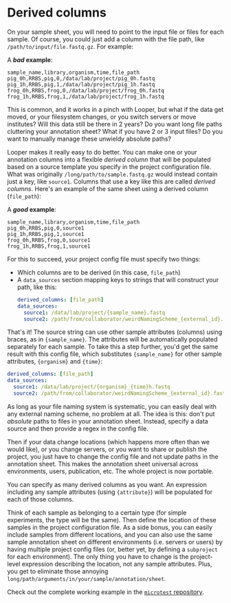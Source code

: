# Derived columns

On your sample sheet, you will need to point to the input file or files for each sample. 
Of course, you could just add a column with the file path, like `/path/to/input/file.fastq.gz`. For example:

A ***bad* example**:

```CSV
sample_name,library,organism,time,file_path
pig_0h,RRBS,pig,0,/data/lab/project/pig_0h.fastq
pig_1h,RRBS,pig,1,/data/lab/project/pig_1h.fastq
frog_0h,RRBS,frog,0,/data/lab/project/frog_0h.fastq
frog_1h,RRBS,frog,1,/data/lab/project/frog_1h.fastq
```

This is common, and it works in a pinch with Looper, but what if the data get moved, or your filesystem changes, or you switch servers or move institutes? 
Will this data still be there in 2 years? Do you want long file paths cluttering your annotation sheet? 
What if you have 2 or 3 input files? Do you want to manually manage these unwieldy absolute paths?

Looper makes it really easy to do better. You can make one or your annotation columns into a flexible *derived column* 
that will be populated based on a source template you specify in the project configuration file. 
What was originally `/long/path/to/sample.fastq.gz` would instead contain just a key, like `source1`. 
Columns that use a key like this are called *derived columns*. 
Here's an example of the same sheet using a derived column (`file_path`):

A ***good* example**:
```CSV
sample_name,library,organism,time,file_path
pig_0h,RRBS,pig,0,source1
pig_1h,RRBS,pig,1,source1
frog_0h,RRBS,frog,0,source1
frog_1h,RRBS,frog,1,source1
```

For this to succeed, your project config file must specify two things:
- Which columns are to be derived (in this case, ``file_path``)
- A `data_sources` section mapping keys to strings that will construct your path, like this:
    ```yaml
    derived_columns: [file_path]
    data_sources:
      source1: /data/lab/project/{sample_name}.fastq
      source2: /path/from/collaborator/weirdNamingScheme_{external_id}.fastq
    ```

That's it! The source string can use other sample attributes (columns) using braces, as in `{sample_name}`. 
The attributes will be automatically populated separately for each sample. 
To take this a step further, you'd get the same result with this config file, 
which substitutes `{sample_name}` for other sample attributes, `{organism}` and `{time}`:

```yaml
derived_columns: [file_path]
data_sources:
  source1: /data/lab/project/{organism}_{time}h.fastq
  source2: /path/from/collaborator/weirdNamingScheme_{external_id}.fastq
```

As long as your file naming system is systematic, you can easily deal with any external naming scheme, no problem at all. 
The idea is this: don't put *absolute* paths to files in your annotation sheet. 
Instead, specify a data source and then provide a regex in the config file. 

Then if your data change locations (which happens more often than we would like), or you change servers, 
or you want to share or publish the project, you just have to change the config file and not update paths in the annotation sheet. 
This makes the annotation sheet universal across environments, users, publication, etc. The whole project is now portable.

You can specify as many derived columns as you want. An expression including any sample attributes (using `{attribute}`) will be populated for each of those columns. 

Think of each sample as belonging to a certain type (for simple experiments, the type will be the same). 
Then define the location of these samples in the project configuration file. 
As a side bonus, you can easily include samples from different locations, and you can also use the same sample annotation sheet on different environments 
(i.e. servers or users) by having multiple project config files (or, better yet, by defining a `subproject` for each environment). 
The only thing you have to change is the project-level expression describing the location, not any sample attributes. 
Plus, you get to eliminate those annoying `long/path/arguments/in/your/sample/annotation/sheet`.

Check out the complete working example in the [`microtest` repository](https://github.com/epigen/microtest/tree/master/config).
